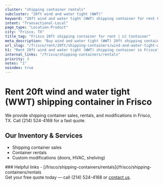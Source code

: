 ```yaml
---
cluster: "shipping container rentals"
subcluster: "20ft wind and water tight (WWT)"
keyword: "20ft wind and water tight (WWT) shipping container for rent Frisco, TX"
intent: "Transactional-Local"
page_type: "Location-Product"
city: "Frisco, TX"
title_tag: "Frisco 20ft shipping container for rent | LC Container"
meta_description: "Buy wind and water tight (WWT) 20ft shipping container rent with local delivery in Frisco, TX. LC Container — local Since 2003. Request a fast quote today."
url_slug: "/frisco/rent/20ft/shipping-containers/wind-and-water-tight-wwt"
h1: "Rent 20ft wind and water tight (WWT) shipping container in Frisco"
internal_links: "/frisco/shipping-containers/rentals"
priority: 3
notes: "1"
noindex: true
---
```


# Rent 20ft wind and water tight (WWT) shipping container in Frisco

We provide shipping container sales, rentals, and modifications in Frisco, TX. Call (214) 524-4168 for a fast quote.

## Our Inventory & Services
- Shipping container sales
- Container rentals
- Custom modifications (doors, HVAC, shelving)

<div data-section="internal-links">
### Helpful links
- [/frisco/shipping-containers/rentals](/frisco/shipping-containers/rentals
</div>

<div data-section="cta">
Get your free quote today — call (214) 524-4168 or <a href="/contact">contact us</a>.
</div>

<script type="application/ld+json">{"@context":"https://schema.org","@type":"FAQPage","mainEntity":[{"@type":"Question","name":"How much does delivery cost in Frisco, TX?","acceptedAnswer":{"@type":"Answer","text":"Delivery costs vary by distance and container size. Most deliveries in Frisco, TX range from $150-$300. Call (214) 524-4168 for an exact quote based on your specific location."}},{"@type":"Question","name":"Do you offer financing or payment plans?","acceptedAnswer":{"@type":"Answer","text":"We accept major credit cards, checks, and can discuss commercial terms for bulk purchases. Call (214) 524-4168 to discuss options."}},{"@type":"Question","name":"Can you customize containers in Frisco, TX?","acceptedAnswer":{"@type":"Answer","text":"Yes — we perform modifications like doors, HVAC, insulation, and shelving. Request a custom quote at (214) 524-4168 or via our contact form."}}]}</script>
